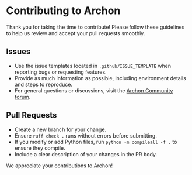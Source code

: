 # Contributing to Archon

Thank you for taking the time to contribute! Please follow these guidelines to help us review and accept your pull requests smoothly.

## Issues
- Use the issue templates located in `.github/ISSUE_TEMPLATE` when reporting bugs or requesting features.
- Provide as much information as possible, including environment details and steps to reproduce.
- For general questions or discussions, visit the [Archon Community forum](https://thinktank.ottomator.ai/c/archon/30).

## Pull Requests
- Create a new branch for your change.
- Ensure `ruff check .` runs without errors before submitting.
- If you modify or add Python files, run `python -m compileall -f .` to ensure they compile.
- Include a clear description of your changes in the PR body.

We appreciate your contributions to Archon!

